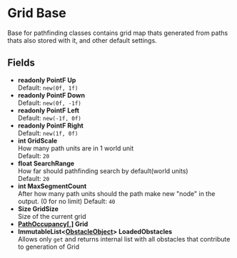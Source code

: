 # Grid Base
Base for pathfinding classes contains grid map thats generated from paths thats also stored with it, and other default settings.

## Fields 
- **readonly PointF Up**  
Default: `new(0f, 1f)`  
- **readonly PointF Down**  
Default: `new(0f, -1f)`   
- **readonly PointF Left**  
Default: `new(-1f, 0f)`  
- **readonly PointF Right**  
Default: `new(1f, 0f)`  
- **int GridScale**  
How many path units are in 1 world unit  
Default: `20`  
- **float SearchRange**  
How far should pathfinding search by default(world units)  
Default: `20`  
- **int MaxSegmentCount**  
After how many path units should the path make new "node" in the output. (0 for no limit)
Default: `40`  
- **Size GridSize**  
Size of the current grid
- **[PathOccupancy](../../enums.md#pathoccupancy)[,] Grid**
- **ImmutableList&lt;[ObstacleObject](./obstacleobject.md)> LoadedObstacles**  
Allows only `get` and returns internal list with all obstacles that contribute to generation of Grid